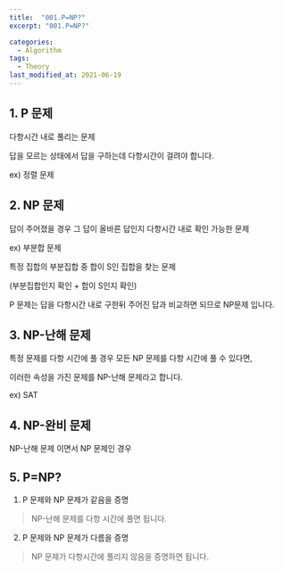 ```yaml
---
title:  "001.P=NP?"
excerpt: "001.P=NP?"

categories:
  - Algorithm
tags:
  - Theory
last_modified_at: 2021-06-19
---
```





## 1. P 문제

다항시간 내로 풀리는 문제

답을 모르는 상태에서 답을 구하는데 다항시간이 걸려야 합니다.

ex) 정렬 문제



## 2. NP 문제

답이 주어졌을 경우 그 답이 올바른 답인지 다항시간 내로 확인 가능한 문제

ex) 부분합 문제

특정 집합의 부분집합 중 합이 S인 집합을 찾는 문제 

(부분집합인지 확인 + 합이 S인지 확인)



P 문제는 답을 다항시간 내로 구한뒤 주어진 답과 비교하면 되므로 NP문제 입니다.



## 3. NP-난해 문제

특정 문제를 다항 시간에 풀 경우 모든 NP 문제를 다항 시간에 풀 수 있다면,

이러한 속성을 가진 문제를 NP-난해 문제라고 합니다.

ex) SAT



## 4. NP-완비 문제

NP-난해 문제 이면서 NP 문제인 경우



## 5. P=NP?



1) P 문제와 NP 문제가 같음을 증명

> NP-난해 문제를 다항 시간에 풀면 됩니다.



2) P 문제와 NP 문제가 다름을 증명

> NP 문제가 다항시간에 풀리지 않음을 증명하면 됩니다.
